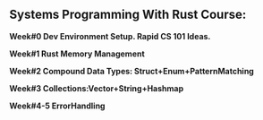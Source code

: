 ## Systems Programming With Rust Course:

**Week#0 Dev Environment Setup. Rapid CS 101 Ideas.**

**Week#1 Rust Memory Management**

**Week#2 Compound Data Types: Struct+Enum+PatternMatching**

**Week#3 Collections:Vector+String+Hashmap**

**Week#4-5 ErrorHandling**
